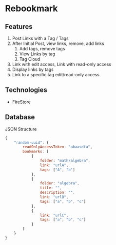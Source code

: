 # Rebookmark

## Features

1. Post Links with a Tag / Tags
1. After Initial Post, view links, remove, add links
    1. Add tags, remove tags
    1. View Links by tag
    1. Tag Cloud
1. Link with edit access, Link with read-only access
1. Display links by tags
1. Link to a specific tag edit/read-only access

## Technologies

- FireStore

## Database

JSON Structure

```js
{
    "random-uuid": {
        readOnlyAccessToken: "abaasdfa",
        bookmarks: [
            {
                folder: "math/algebra",
                link: "urlA",
                tags: ["A", "b"]
            },
            {
                folder: "algebra",
                title: "",
                description: "",
                link: "urlB",
                tags: ["a", "b", "c"]
            },
            {
                link: "urlC",
                tags: ["a", "b", "c"]
            }
        ]
    }
}

```




